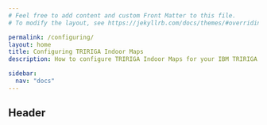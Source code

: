 ```yaml
---
# Feel free to add content and custom Front Matter to this file.
# To modify the layout, see https://jekyllrb.com/docs/themes/#overriding-theme-defaults

permalink: /configuring/
layout: home
title: Configuring TRIRIGA Indoor Maps
description: How to configure TRIRIGA Indoor Maps for your IBM TRIRIGA solution.

sidebar:
  nav: "docs"
---
```


## Header
